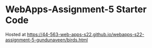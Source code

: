 # WebApps-Assignment-5 Starter Code

Hosted at https://44-563-web-apps-s22.github.io/webapps-s22-assignment-5-gundunaveen/birds.html
